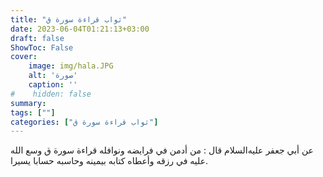 ```yaml
---
title: "ثواب قراءة سورة ق"
date: 2023-06-04T01:21:13+03:00
draft: false
ShowToc: False
cover:
    image: img/hala.JPG
    alt: 'صورة'
    caption: ''
#    hidden: false
summary: 
tags: [""]
categories: ["ثواب قراءة سورة ق"]
---
```

عن أبي جعفر عليه‌السلام قال : من أدمن في فرايضه ونوافله قراءة سورة ق
وسع الله عليه في رزقه وأعطاه كتابه بيمينه وحاسبه حسابا يسيرا.

